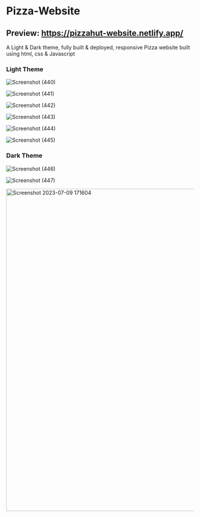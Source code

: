 # Pizza-Website  
## Preview: https://pizzahut-website.netlify.app/
A Light &amp; Dark theme, fully built & deployed, responsive Pizza website built using html, css &amp; Javascript 
### Light Theme
![Screenshot (440)](https://github.com/YannKamche/Pizza-Website/assets/122357201/9604c44f-5383-42a6-b7f3-b1f5571294ec)

![Screenshot (441)](https://github.com/YannKamche/Pizza-Website/assets/122357201/c0970fd1-074e-4d14-abd8-4eee460c667e)

![Screenshot (442)](https://github.com/YannKamche/Pizza-Website/assets/122357201/10c72079-85aa-47b2-bca6-703a14888216)

![Screenshot (443)](https://github.com/YannKamche/Pizza-Website/assets/122357201/f85ccf3a-5725-4ffb-93d2-219efea39c10)

![Screenshot (444)](https://github.com/YannKamche/Pizza-Website/assets/122357201/f403efce-95b6-4db2-830c-d6b4aa8f427f)

![Screenshot (445)](https://github.com/YannKamche/Pizza-Website/assets/122357201/6bee5bff-864d-42d3-937e-65de6c727c8f)
### Dark Theme
![Screenshot (446)](https://github.com/YannKamche/Pizza-Website/assets/122357201/0409fb45-1586-4ff5-82cf-39d232bd8195)

![Screenshot (447)](https://github.com/YannKamche/Pizza-Website/assets/122357201/64f0c4fe-e75d-4e34-bee1-c3d6b0bd6c25)

<img width="863" alt="Screenshot 2023-07-09 171604" src="https://github.com/YannKamche/Pizza-Website/assets/122357201/a71225bf-4cec-4e38-b38a-ebaaaf45fa96">

